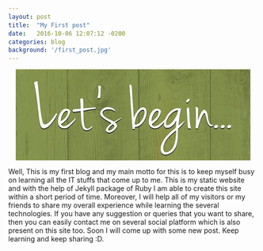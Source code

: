 ```yaml
---
layout: post
title:  "My First post"
date:   2016-10-06 12:07:12 -0200
categories: blog
background: '/first_post.jpg'
---
```


<img src="/img/post/1begin.jpg" alt="about_pic" style="width=200px; margin:auto; display:block">

Well, This is my first blog and my  main motto for this is to keep myself busy on learning all the IT stuffs that come up to me. This is my static website and  with the help of Jekyll package of Ruby  I am  able to create this site within a short period of time. Moreover, I will help all of my visitors or my friends to share my overall experience while learning the several technologies. If you have any suggestion or queries that you want to share, then you can easily contact me on several social platform which is also present on this site too. Soon I will come up with some new post. Keep learning and keep sharing :D.

